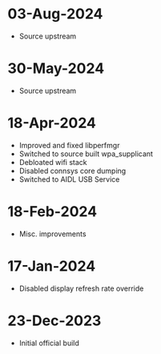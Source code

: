 # 03-Aug-2024
- Source upstream

# 30-May-2024
- Source upstream

# 18-Apr-2024
- Improved and fixed libperfmgr
- Switched to source built wpa_supplicant
- Debloated wifi stack
- Disabled connsys core dumping
- Switched to AIDL USB Service

# 18-Feb-2024
- Misc. improvements

# 17-Jan-2024
- Disabled display refresh rate override

# 23-Dec-2023
- Initial official build
